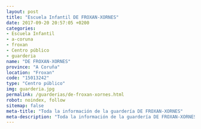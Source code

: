 ```yaml
---
layout: post
title: "Escuela Infantil DE FROXAN-XORNES"
date: 2017-09-20 20:57:05 +0200
categories:
- Escuela Infantil
- a-coruna
- froxan
- Centro público
- guarderia
name: "DE FROXAN-XORNES"
province: "A Coruña"
location: "Froxan"
code: "15013242"
type: "Centro público"
img: guarderia.jpg
permalink: /guarderias/de-froxan-xornes.html
robot: noindex, follow
sitemap: false
meta-title: "Toda la información de la guardería DE FROXAN-XORNES"
meta-description: "Toda la información de la guardería DE FROXAN-XORNES"
---
```

